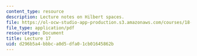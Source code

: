 ```yaml
---
content_type: resource
description: Lecture notes on Hilbert spaces.
file: https://ol-ocw-studio-app-production.s3.amazonaws.com/courses/18-102-introduction-to-functional-analysis-spring-2009/d296b5a4bbbca0d5dfa01cb01645862b_MIT18_102s09_lec17.pdf
file_type: application/pdf
resourcetype: Document
title: Lecture 17
uid: d296b5a4-bbbc-a0d5-dfa0-1cb01645862b
---
```

